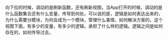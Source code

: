 向下拉的时候，调动的是刷新函数，还有刷新视图，当App打开的时候，调动的是什么函数集合还有什么变量，传导到何处，可以说的是，逻辑是如何表达出来的，为什么需要分模块，为何会成为一个模块，管理什么事情，如何解决方案的，这个视图下面，有多少的变量，有多少的逻辑，承担了什么样的逻辑。逻辑之间是如何存在的，如何传导过去，

